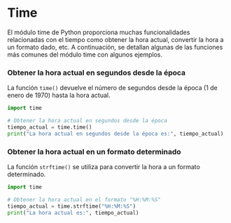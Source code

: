 # Time


El módulo time de Python proporciona muchas funcionalidades relacionadas con el tiempo como obtener la hora actual, convertir la hora a un formato dado, etc. A continuación, se detallan algunas de las funciones más comunes del módulo time con algunos ejemplos.

### Obtener la hora actual en segundos desde la época

La función `time()` devuelve el número de segundos desde la época (1 de enero de 1970) hasta la hora actual.

```python
import time

# Obtener la hora actual en segundos desde la época
tiempo_actual = time.time()
print("La hora actual en segundos desde la época es:", tiempo_actual)
```

### Obtener la hora actual en un formato determinado

La función `strftime()` se utiliza para convertir la hora a un formato determinado.

```python
import time

# Obtener la hora actual en el formato "%H:%M:%S"
tiempo_actual = time.strftime("%H:%M:%S")
print("La hora actual es:", tiempo_actual)
```